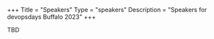 +++
Title = "Speakers"
Type = "speakers"
Description = "Speakers for devopsdays Buffalo 2023"
+++

TBD

